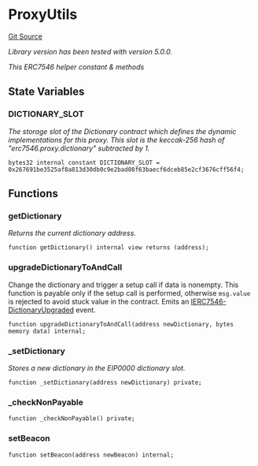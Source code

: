 # ProxyUtils
[Git Source](https://github.com/metacontract/mc/blob/c3fc2b414d37afc92bb1cf2e606b4b2bede47403/resources/devkit/api-reference/Flattened.sol)

*Library version has been tested with version 5.0.0.*

*This ERC7546 helper constant & methods*


## State Variables
### DICTIONARY_SLOT
*The storage slot of the Dictionary contract which defines the dynamic implementations for this proxy.
This slot is the keccak-256 hash of "erc7546.proxy.dictionary" subtracted by 1.*


```solidity
bytes32 internal constant DICTIONARY_SLOT = 0x267691be3525af8a813d30db0c9e2bad08f63baecf6dceb85e2cf3676cff56f4;
```


## Functions
### getDictionary

*Returns the current dictionary address.*


```solidity
function getDictionary() internal view returns (address);
```

### upgradeDictionaryToAndCall

Change the dictionary and trigger a setup call if data is nonempty.
This function is payable only if the setup call is performed, otherwise `msg.value` is rejected
to avoid stuck value in the contract.
Emits an [IERC7546-DictionaryUpgraded](/lib/ucs-contracts/src/proxy/IProxy.sol/interface.IProxy.md#dictionaryupgraded) event.


```solidity
function upgradeDictionaryToAndCall(address newDictionary, bytes memory data) internal;
```

### _setDictionary

*Stores a new dictionary in the EIP0000 dictionary slot.*


```solidity
function _setDictionary(address newDictionary) private;
```

### _checkNonPayable


```solidity
function _checkNonPayable() private;
```

### setBeacon


```solidity
function setBeacon(address newBeacon) internal;
```


